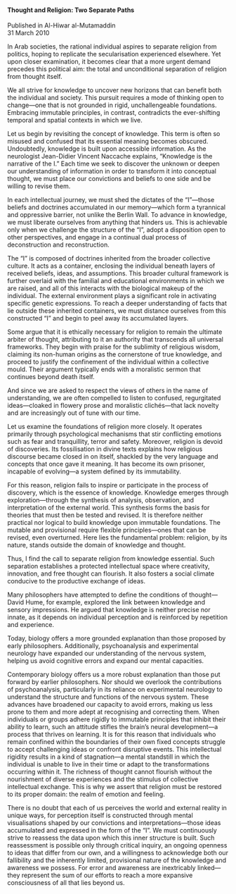 <h4>Thought and Religion: Two Separate Paths</h4>

Published in Al-Hiwar al-Mutamaddin
<br>
31 March 2010

In Arab societies, the rational individual aspires to separate religion from politics, hoping to replicate the secularisation experienced elsewhere. Yet upon closer examination, it becomes clear that a more urgent demand precedes this political aim: the total and unconditional separation of religion from thought itself.

We all strive for knowledge to uncover new horizons that can benefit both the individual and society. This pursuit requires a mode of thinking open to change—one that is not grounded in rigid, unchallengeable foundations. Embracing immutable principles, in contrast, contradicts the ever-shifting temporal and spatial contexts in which we live.

Let us begin by revisiting the concept of knowledge. This term is often so misused and confused that its essential meaning becomes obscured. Undoubtedly, knowledge is built upon accessible information. As the neurologist Jean-Didier Vincent Naccache explains, “Knowledge is the narrative of the I.” Each time we seek to discover the unknown or deepen our understanding of information in order to transform it into conceptual thought, we must place our convictions and beliefs to one side and be willing to revise them.

In each intellectual journey, we must shed the dictates of the “I”—those beliefs and doctrines accumulated in our memory—which form a tyrannical and oppressive barrier, not unlike the Berlin Wall. To advance in knowledge, we must liberate ourselves from anything that hinders us. This is achievable only when we challenge the structure of the “I”, adopt a disposition open to other perspectives, and engage in a continual dual process of deconstruction and reconstruction.

The “I” is composed of doctrines inherited from the broader collective culture. It acts as a container, enclosing the individual beneath layers of received beliefs, ideas, and assumptions. This broader cultural framework is further overlaid with the familial and educational environments in which we are raised, and all of this interacts with the biological makeup of the individual. The external environment plays a significant role in activating specific genetic expressions. To reach a deeper understanding of facts that lie outside these inherited containers, we must distance ourselves from this constructed “I” and begin to peel away its accumulated layers.

Some argue that it is ethically necessary for religion to remain the ultimate arbiter of thought, attributing to it an authority that transcends all universal frameworks. They begin with praise for the sublimity of religious wisdom, claiming its non-human origins as the cornerstone of true knowledge, and proceed to justify the confinement of the individual within a collective mould. Their argument typically ends with a moralistic sermon that continues beyond death itself.

And since we are asked to respect the views of others in the name of understanding, we are often compelled to listen to confused, regurgitated ideas—cloaked in flowery prose and moralistic clichés—that lack novelty and are increasingly out of tune with our time.

Let us examine the foundations of religion more closely. It operates primarily through psychological mechanisms that stir conflicting emotions such as fear and tranquillity, terror and safety. Moreover, religion is devoid of discoveries. Its fossilisation in divine texts explains how religious discourse became closed in on itself, shackled by the very language and concepts that once gave it meaning. It has become its own prisoner, incapable of evolving—a system defined by its immutability.

For this reason, religion fails to inspire or participate in the process of discovery, which is the essence of knowledge. Knowledge emerges through exploration—through the synthesis of analysis, observation, and interpretation of the external world. This synthesis forms the basis for theories that must then be tested and revised. It is therefore neither practical nor logical to build knowledge upon immutable foundations. The mutable and provisional require flexible principles—ones that can be revised, even overturned. Here lies the fundamental problem: religion, by its nature, stands outside the domain of knowledge and thought.

Thus, I find the call to separate religion from knowledge essential. Such separation establishes a protected intellectual space where creativity, innovation, and free thought can flourish. It also fosters a social climate conducive to the productive exchange of ideas.

Many philosophers have attempted to define the conditions of thought—David Hume, for example, explored the link between knowledge and sensory impressions. He argued that knowledge is neither precise nor innate, as it depends on individual perception and is reinforced by repetition and experience.

Today, biology offers a more grounded explanation than those proposed by early philosophers. Additionally, psychoanalysis and experimental neurology have expanded our understanding of the nervous system, helping us avoid cognitive errors and expand our mental capacities.

Contemporary biology offers us a more robust explanation than those put forward by earlier philosophers. Nor should we overlook the contributions of psychoanalysis, particularly in its reliance on experimental neurology to understand the structure and functions of the nervous system. These advances have broadened our capacity to avoid errors, making us less prone to them and more adept at recognising and correcting them. When individuals or groups adhere rigidly to immutable principles that inhibit their ability to learn, such an attitude stifles the brain’s neural development—a process that thrives on learning. It is for this reason that individuals who remain confined within the boundaries of their own fixed concepts struggle to accept challenging ideas or confront disruptive events. This intellectual rigidity results in a kind of stagnation—a mental standstill in which the individual is unable to live in their time or adapt to the transformations occurring within it. The richness of thought cannot flourish without the nourishment of diverse experiences and the stimulus of collective intellectual exchange. This is why we assert that religion must be restored to its proper domain: the realm of emotion and feeling.

There is no doubt that each of us perceives the world and external reality in unique ways, for perception itself is constructed through mental visualisations shaped by our convictions and interpretations—those ideas accumulated and expressed in the form of the “I”. We must continuously strive to reassess the data upon which this inner structure is built. Such reassessment is possible only through critical inquiry, an ongoing openness to ideas that differ from our own, and a willingness to acknowledge both our fallibility and the inherently limited, provisional nature of the knowledge and awareness we possess. For error and awareness are inextricably linked—they represent the sum of our efforts to reach a more expansive consciousness of all that lies beyond us.